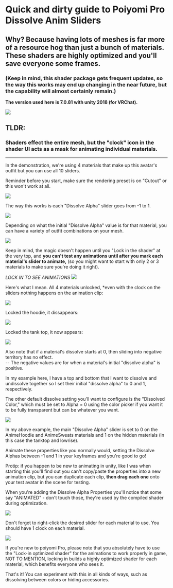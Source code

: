 # Quick and dirty guide to Poiyomi Pro Dissolve Anim Sliders

## Why? Because having lots of meshes is far more of a resource hog than just a bunch of materials.  These shaders are highly optimized and you'll save everyone some frames.

### (Keep in mind, this shader package gets frequent updates, so the way this works may end up changing in the near future, but the capability will almost certainly remain.)

**The version used here is 7.0.81 with unity 2018 (for VRChat).**

![](https://i.gyazo.com/f4469f6db357a694b64f0655c584ceca.png)

## TLDR:  

### Shaders effect the entire mesh, but the "clock" icon in the shader UI acts as a mask for animating individual materials.

---

In the demonstration, we're using 4 materials that make up this avatar's outfit but you can use all 10 sliders.

Reminder before you start, make sure the rendering preset is on "Cutout" or this won't work at all.

![](https://i.gyazo.com/954c596c2fb1196c5c81c7179471d244.png)

The way this works is each "Dissolve Alpha" slider goes from -1 to 1.

![](https://i.gyazo.com/6498d77420409f161efb0c72309af212.png)

Depending on what the initial "Dissolve Alpha" value is for that material, you can have a variety of outfit combinations on your mesh.

![](https://i.gyazo.com/4d7d10df91c98ce34c91f124ce15bb90.png)

Keep in mind, the magic doesn't happen until you "Lock in the shader" at the very top, and **you can't test any animations until after you mark each material's slider to animate,** (so you might want to start with only 2 or 3 materials to make sure you're doing it right).

*LOCK IN TO SEE ANIMATIONS*
![](https://i.gyazo.com/02c3fa20ef4ce344f06327f2f7a0ad15.png)

Here's what I mean.
All 4 materials unlocked, *even with the clock on the sliders nothing happens on the animation clip:

![](https://i.gyazo.com/2df1472d31dd8a1724e634dd7e407852.png)

Locked the hoodie, it dissappears:

![](https://i.gyazo.com/fbf08eded053d4f215705a452c0a50b7.png)

Locked the tank top, it now appears:

![](https://i.gyazo.com/a80556c0ec791ad08d56fbde3fc45eb1.png)

Also note that if a material's dissolve starts at 0, then sliding into negative territory has no effect.  
-- The negative values are for when a material's initial "dissolve alpha" is positive.

In my example here, I have a top and bottom that I want to dissolve and undissolve together so I set their initial "dissolve alpha" to 0 and 1, respectively.

The other default dissolve setting you'll want to configure is the "Dissolved Color," which must be set to Alpha = 0 using the color picker if you want it to be fully transparent but can be whatever you want.

![](https://i.gyazo.com/63008823a24f07df89757f71158a2ac7.png)

In my above example, the main "Dissolve Alpha" slider is set to 0 on the AnimeHoodie and AnimeSweats materials and 1 on the hidden materials (in this case the tanktop and lowrise).

Animate these properties like you normally would, setting the Dissolve Alphas between -1 and 1 in your keyframes and you're good to go!

Protip: if you happen to be new to animating in unity, like I was when starting this you'll find out you can't copy/paste the properties into a new animation clip, but you can duplicate each clip, **then drag each one** onto your test avatar in the scene for testing.

When you're adding the Dissolve Alpha Properties you'll notice that some say "ANIMATED" - don't touch those, they're used by the compiled shader during optimization.

![](https://i.gyazo.com/ebb82d06e229620eef6bfa37bf547122.png)

Don't forget to right-click the desired slider for each material to use.  You should have 1 clock on each material.  

![](https://i.gyazo.com/cb0b21d67eeedaa7d1f3c12bfd275cda.png)

If you're new to poiyomi Pro, please note that you absolutely have to use the "Lock-in optimized shader" for the animations to work properly in game, NOT TO MENTION, locking in builds a highly optimized shader for each material, which benefits everyone who sees it.

That's it!  You can experiment with this in all kinds of ways, such as dissolving between colors or hiding accessories.
